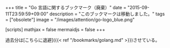 +++
title = "Go 言語に関するブックマーク（廃棄）"
date = "2015-09-11T23:59:59+09:00"
description = "このブックマークは移動しました。"
tags = ["obsolete"]
image = "/images/attention/go-logo_blue.png"
  
[scripts]
  mathjax = false
  mermaidjs = false
+++

過去分は[こちらに退避]({{< ref "/bookmarks/golang.md" >}})させている。
